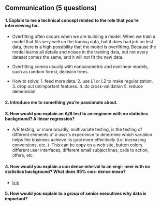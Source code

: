 ## Communication (5 questions)


#### 1. Explain to me a technical concept related to the role that you’re interviewing for.
   - Overfitting often occurs when we are building  a model. When we train a model that fits very well on the traning data, but it does bad job on test data,
   there is a high possibility that the model is overfitting. Because the model learns all details and noises in the training data, but not every dataset comes 
   the same, and it will not fit the new data.
        
   - Overfitting comes usually with nonparametric and nonlinear models, such as random forest, decision trees.
        
   - How to solve: 1. feed more data. 2. use L1 or L2 to make regularization. 3. drop out unimportant features. 4. do cross-validation 5. reduce dememsion
#### 2. Introduce me to something you’re passionate about.
#### 3. How would you explain an A/B test to an engineer with no statistics background? A linear regression?
  - A/B testing, or more broadly, multivariate testing, is the testing of different elements of a user's experience to determine which variation helps the business achieve its goal more effectively (i.e. increasing conversions, etc..)  This can be copy on a web site, button colors, different user interfaces, different email subject lines, calls to action, offers, etc. 
#### 4. How would you explain a con dence interval to an engi\- neer with no statistics background? What does 95% con- dence mean?
  - [link](https://www.quora.com/What-is-a-confidence-interval-in-laymans-terms)
#### 5. How would you explain to a group of senior executives why data is important?
